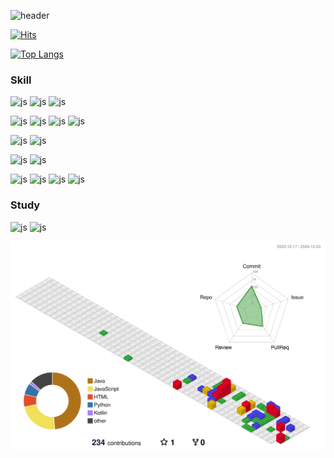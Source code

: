 
<div align=left> 
        
![header](https://capsule-render.vercel.app/api?type=waving&color=auto&height=170&section=header&text=Kiseok&fontSize=60&fontColor=ffffff)


[![Hits](https://hits.seeyoufarm.com/api/count/incr/badge.svg?url=https%3A%2F%2Fgithub.com%2Fchundae%2Fhit-counter&count_bg=%2379C83D&title_bg=%23555555&icon=&icon_color=%23E7E7E7&title=hits&edge_flat=false)](https://hits.seeyoufarm.com)


[![Top Langs](https://github-readme-stats.vercel.app/api/top-langs/?username=chundae&hide=css,html&langs_count=3&layout=compact)](https://github.com/anuraghazra/github-readme-stats) 




### Skill

![js](https://img.shields.io/badge/HTML5-E34F26?style=for-the-badge&logo=html5&logoColor=white)  ![js](https://img.shields.io/badge/CSS-239120?&style=for-the-badge&logo=css3&logoColor=white) ![js](https://img.shields.io/badge/JavaScript-F7DF1E?style=for-the-badge&logo=JavaScript&logoColor=white)

![js](https://img.shields.io/badge/Python-3776AB?style=for-the-badge&logo=python&logoColor=white)  ![js](https://img.shields.io/badge/Java-ED8B00?style=for-the-badge&logo=openjdk&logoColor=white)  ![js](https://img.shields.io/badge/Spring-6DB33F?style=for-the-badge&logo=spring&logoColor=white)  ![js](https://img.shields.io/badge/Gradle-02303A.svg?style=for-the-badge&logo=Gradle&logoColor=white)

![js](https://img.shields.io/badge/MongoDB-4EA94B?style=for-the-badge&logo=mongodb&logoColor=white)  ![js](https://img.shields.io/badge/MySQL-005C84?style=for-the-badge&logo=mysql&logoColor=white)

![js](https://img.shields.io/badge/docker-%230db7ed.svg?style=for-the-badge&logo=docker&logoColor=white)  ![js](https://img.shields.io/badge/Amazon_AWS-232F3E?style=for-the-badge&logo=amazon-aws&logoColor=white)

![js](https://img.shields.io/badge/Apple-MacBook_2024-999999?style=for-the-badge&logo=apple&logoColor=white)  ![js](https://img.shields.io/badge/IntelliJ_IDEA-000000.svg?style=for-the-badge&logo=intellij-idea&logoColor=white)
![js](https://img.shields.io/badge/GIT-E44C30?style=for-the-badge&logo=git&logoColor=white)  ![js](https://img.shields.io/badge/Notion-000000?style=for-the-badge&logo=notion&logoColor=white)

### Study
![js](https://img.shields.io/badge/React-20232A?style=for-the-badge&logo=react&logoColor=61DAFB) ![js](https://img.shields.io/badge/TypeScript-007ACC?style=for-the-badge&logo=typescript&logoColor=white)


![](./profile-3d-contrib/profile-gitblock.svg)

</div>


